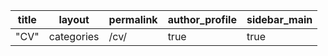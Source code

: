 
| title     | layout     | permalink  | author_profile | sidebar_main |
|---------- |------------|------------|----------------|--------------|
| "CV"      | categories | /cv/       | true           | true         |

